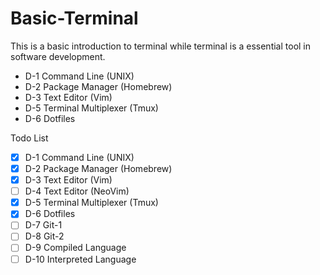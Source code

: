 # Basic-Terminal

This is a basic introduction to terminal while terminal is a essential tool in software development.  

- D-1 Command Line (UNIX)
- D-2 Package Manager (Homebrew)
- D-3 Text Editor (Vim) 
- D-5 Terminal Multiplexer (Tmux)
- D-6 Dotfiles

Todo List 

- [x] D-1 Command Line (UNIX)
- [x] D-2 Package Manager (Homebrew)
- [x] D-3 Text Editor (Vim)
- [ ] D-4 Text Editor (NeoVim)
- [x] D-5 Terminal Multiplexer (Tmux)
- [x] D-6 Dotfiles
- [ ] D-7 Git-1 
- [ ] D-8 Git-2
- [ ] D-9 Compiled Language
- [ ] D-10 Interpreted Language
